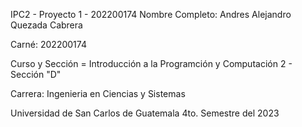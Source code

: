 IPC2 - Proyecto 1 - 202200174
Nombre Completo: Andres Alejandro Quezada Cabrera

Carné: 202200174

Curso y Sección = Introducción a la Programción y Computación 2 - Sección "D"

Carrera: Ingenieria en Ciencias y Sistemas

Universidad de San Carlos de Guatemala 4to. Semestre del 2023
